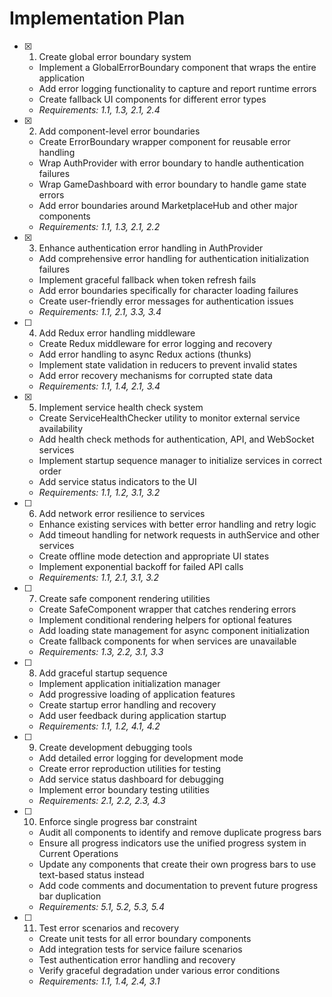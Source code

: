 # Implementation Plan

- [x] 1. Create global error boundary system
  - Implement a GlobalErrorBoundary component that wraps the entire application
  - Add error logging functionality to capture and report runtime errors
  - Create fallback UI components for different error types
  - _Requirements: 1.1, 1.3, 2.1, 2.4_

- [x] 2. Add component-level error boundaries

  - Create ErrorBoundary wrapper component for reusable error handling
  - Wrap AuthProvider with error boundary to handle authentication failures
  - Wrap GameDashboard with error boundary to handle game state errors
  - Add error boundaries around MarketplaceHub and other major components
  - _Requirements: 1.1, 1.3, 2.1, 2.2_

- [x] 3. Enhance authentication error handling in AuthProvider


  - Add comprehensive error handling for authentication initialization failures
  - Implement graceful fallback when token refresh fails
  - Add error boundaries specifically for character loading failures
  - Create user-friendly error messages for authentication issues
  - _Requirements: 1.1, 2.1, 3.3, 3.4_

- [ ] 4. Add Redux error handling middleware
  - Create Redux middleware for error logging and recovery
  - Add error handling to async Redux actions (thunks)
  - Implement state validation in reducers to prevent invalid states
  - Add error recovery mechanisms for corrupted state data
  - _Requirements: 1.1, 1.4, 2.1, 3.4_

- [x] 5. Implement service health check system


  - Create ServiceHealthChecker utility to monitor external service availability
  - Add health check methods for authentication, API, and WebSocket services
  - Implement startup sequence manager to initialize services in correct order
  - Add service status indicators to the UI
  - _Requirements: 1.1, 1.2, 3.1, 3.2_

- [ ] 6. Add network error resilience to services
  - Enhance existing services with better error handling and retry logic
  - Add timeout handling for network requests in authService and other services
  - Create offline mode detection and appropriate UI states
  - Implement exponential backoff for failed API calls
  - _Requirements: 1.1, 2.1, 3.1, 3.2_

- [ ] 7. Create safe component rendering utilities
  - Create SafeComponent wrapper that catches rendering errors
  - Implement conditional rendering helpers for optional features
  - Add loading state management for async component initialization
  - Create fallback components for when services are unavailable
  - _Requirements: 1.3, 2.2, 3.1, 3.3_

- [ ] 8. Add graceful startup sequence
  - Implement application initialization manager
  - Add progressive loading of application features
  - Create startup error handling and recovery
  - Add user feedback during application startup
  - _Requirements: 1.1, 1.2, 4.1, 4.2_

- [ ] 9. Create development debugging tools
  - Add detailed error logging for development mode
  - Create error reproduction utilities for testing
  - Add service status dashboard for debugging
  - Implement error boundary testing utilities
  - _Requirements: 2.1, 2.2, 2.3, 4.3_

- [ ] 10. Enforce single progress bar constraint
  - Audit all components to identify and remove duplicate progress bars
  - Ensure all progress indicators use the unified progress system in Current Operations
  - Update any components that create their own progress bars to use text-based status instead
  - Add code comments and documentation to prevent future progress bar duplication
  - _Requirements: 5.1, 5.2, 5.3, 5.4_

- [ ] 11. Test error scenarios and recovery
  - Create unit tests for all error boundary components
  - Add integration tests for service failure scenarios
  - Test authentication error handling and recovery
  - Verify graceful degradation under various error conditions
  - _Requirements: 1.1, 1.4, 2.4, 3.1_